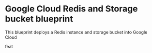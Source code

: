# Google Cloud Redis and Storage bucket blueprint

This blueprint deploys a Redis instance and storage bucket into Google Cloud

feat
